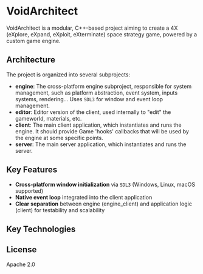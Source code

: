 # VoidArchitect

VoidArchitect is a modular, C++-based project aiming to create a 4X (eXplore, eXpand, eXploit,
eXterminate) space strategy game, powered by a custom game engine.

## Architecture

The project is organized into several subprojects:

- **engine**: The cross-platform engine subproject, responsible for system management, such as
  platform abstraction, event system, inputs systems, rendering... Uses `SDL3` for window and event
  loop management.
- **editor**: Editor version of the client, used internally to "edit" the gameworld, materials, etc.
- **client**: The main client application, which instantiates and runs the engine. It should provide
  Game 'hooks' callbacks that will be used by the engine at some specific points.
- **server**: The main server application, which instantiates and runs the server.

## Key Features

- **Cross-platform window initialization** via `SDL3` (Windows, Linux, macOS supported)
- **Native event loop** integrated into the client application
- **Clear separation** between engine (engine_client) and application logic (client) for testability
  and scalability

## Key Technologies

## License

Apache 2.0